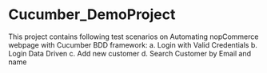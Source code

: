 # Cucumber_DemoProject
This project contains following test scenarios on Automating nopCommerce webpage with Cucumber BDD framework:
a. Login with Valid Credentials 
b. Login Data Driven 
c. Add new customer
d. Search Customer by Email and name
